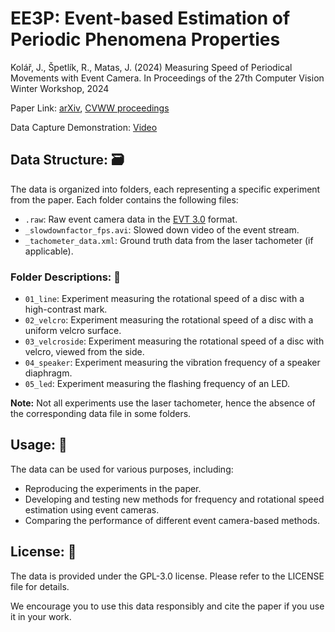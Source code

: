 # EE3P: Event-based Estimation of Periodic Phenomena Properties
Kolář, J., Špetlík, R., Matas, J. (2024) Measuring Speed of Periodical Movements with Event Camera. In Proceedings of the 27th Computer Vision Winter Workshop, 2024

Paper Link: [arXiv](https://arxiv.org/abs/2402.14958), [CVWW proceedings](https://cvww2024.sdrv.si/wp-content/uploads/sites/5/2024/02/CVWW2024_Proceedings.pdf)

Data Capture Demonstration: [Video](https://youtu.be/QlfQtvbaYy8)

## Data Structure: 🗃

The data is organized into folders, each representing a specific experiment from the paper. Each folder contains the following files:

- `.raw`: Raw event camera data in the [EVT  3.0](https://docs.prophesee.ai/stable/data/encoding_formats/evt3.html#chapter-data-encoding-formats-evt3) format.
- `_slowdownfactor_fps.avi`: Slowed down video of the event stream.
- `_tachometer_data.xml`: Ground truth data from the laser tachometer (if applicable).

### Folder Descriptions: 📁

- `01_line`: Experiment measuring the rotational speed of a disc with a high-contrast mark.
- `02_velcro`: Experiment measuring the rotational speed of a disc with a uniform velcro surface.
- `03_velcroside`: Experiment measuring the rotational speed of a disc with velcro, viewed from the side.
- `04_speaker`: Experiment measuring the vibration frequency of a speaker diaphragm.
- `05_led`: Experiment measuring the flashing frequency of an LED.

**Note:** 
Not all experiments use the laser tachometer, hence the absence of the corresponding data file in some folders.

## Usage: 🚀

The data can be used for various purposes, including:
- Reproducing the experiments in the paper.
- Developing and testing new methods for frequency and rotational speed estimation using event cameras.
- Comparing the performance of different event camera-based methods.

## License: 📄

The data is provided under the GPL-3.0 license. Please refer to the LICENSE file for details.

We encourage you to use this data responsibly and cite the paper if you use it in your work. 

